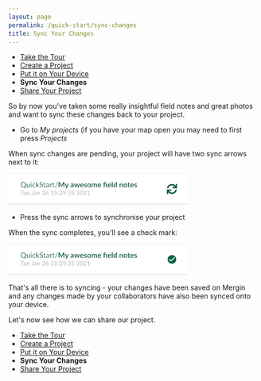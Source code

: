 ```yaml
---
layout: page
permalink: /quick-start/sync-changes
title: Sync Your Changes
---
```


* [Take the Tour](/quick-start/take-the-tour)
* [Create a Project](/quick-start/create-project)
* [Put it on Your Device](/quick-start/put-project-on-device)
* **Sync Your Changes**
* [Share Your Project](/quick-start/share-project)

So by now you've taken some really insightful field notes and great 
photos and want to sync these changes back to your project.

* Go to *My projects* (if you have your map open you may need to first press *Projects*

When sync changes are pending, your project will have two sync arrows 
next to it:

![Sync Arrows Mean Project Changes are Pending](../images/sync-arrows.png)

* Press the sync arrows to synchronise your project

When the sync completes, you'll see a check mark:

![Check Mark Means All Changes Are Synced](../images/project-with-check-mark.png)

That's all there is to syncing - your changes have been saved on Mergin 
and any changes made by your collaborators have also been synced onto your 
device.

Let's now see how we can share our project.

* [Take the Tour](/quick-start/take-the-tour)
* [Create a Project](/quick-start/create-project)
* [Put it on Your Device](/quick-start/put-project-on-device)
* **Sync Your Changes**
* [Share Your Project](/quick-start/share-project)
